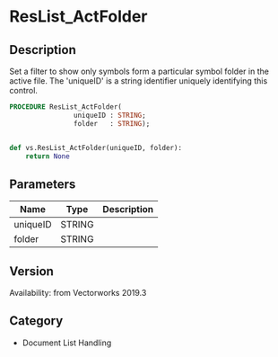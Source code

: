 # ResList_ActFolder

## Description
Set a filter to show only symbols form a particular symbol folder in the active file. The 'uniqueID' is a string identifier uniquely identifying this control.

```pascal
PROCEDURE ResList_ActFolder(
				uniqueID : STRING;
				folder   : STRING);
```

```python

def vs.ResList_ActFolder(uniqueID, folder):
    return None
```

## Parameters
|Name|Type|Description|
|---|---|---|
|uniqueID|STRING||
|folder|STRING||

## Version
Availability: from Vectorworks 2019.3
## Category
* Document List Handling

